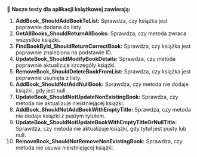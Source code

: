 📘 **Nasze testy dla aplikacji książkowej zawierają:**

1. **AddBook_ShouldAddBookToList:** Sprawdza, czy książka jest poprawnie dodana do listy.
2. **GetAllBooks_ShouldReturnAllBooks:** Sprawdza, czy metoda zwraca wszystkie książki.
3. **FindBookById_ShouldReturnCorrectBook:** Sprawdza, czy książka jest poprawnie znaleziona na podstawie ID.
4. **UpdateBook_ShouldModifyBookDetails:** Sprawdza, czy metoda poprawnie aktualizuje szczegóły książki.
5. **RemoveBook_ShouldDeleteBookFromList:** Sprawdza, czy książka jest poprawnie usunięta z listy.
6. **AddBook_ShouldNotAddNullBook:** Sprawdza, czy metoda nie dodaje książki, gdy jest null.
7. **UpdateBook_ShouldNotUpdateNonExistingBook:** Sprawdza, czy metoda nie aktualizuje nieistniejącej książki.
8. **AddBook_ShouldNotAddBookWithEmptyTitle:** Sprawdza, czy metoda nie dodaje książki z pustym tytułem.
9. **UpdateBook_ShouldNotUpdateBookWithEmptyTitleOrNullTitle:** Sprawdza, czy metoda nie aktualizuje książki, gdy tytuł jest pusty lub null.
10. **RemoveBook_ShouldNotRemoveNonExistingBook:** Sprawdza, czy metoda nie usuwa nieistniejącej książki.
